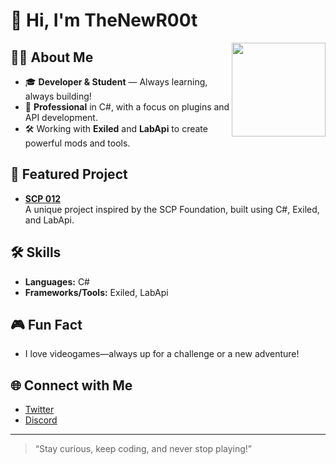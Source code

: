 # 👋 Hi, I'm TheNewR00t

<img align="right" src="https://github.com/TheNewR00t.png" width="150" />

## 🧑‍💻 About Me

- 🎓 **Developer & Student** — Always learning, always building!
- 💼 **Professional** in C#, with a focus on plugins and API development.
- 🛠️ Working with **Exiled** and **LabApi** to create powerful mods and tools.

## 🚀 Featured Project

- **[SCP 012](https://github.com/TheNewR00t/SCP-012)**  
  A unique project inspired by the SCP Foundation, built using C#, Exiled, and LabApi.

## 🛠️ Skills

- **Languages:** C#
- **Frameworks/Tools:** Exiled, LabApi

## 🎮 Fun Fact

- I love videogames—always up for a challenge or a new adventure!

## 🌐 Connect with Me

- [Twitter](https://x.com/davilone32rl)  <!-- Replace 'your-handle' with your actual Twitter username -->
- [Discord](https://discord.gg/9A5S9TGgQu)
---

> “Stay curious, keep coding, and never stop playing!”
